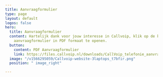 ```yaml
---
title: Aanvraagformulier
type: page
layout: default
logos: false
hero:
  title: Aanvraagformulier
  content: Hartelijk dank voor jouw interesse in Callvoip, klik op de knop om het
    aanvraagformulier in PDF formaat te openen.
  button:
    content: PDF Aanvraagformulier
    link: https://files.callvoip.nl/downloads/CallVoip_telefonie_aanvraagformulier.pdf
  image: "/v1566295059/Callvoip-website-3laptops_t7bfir.png"
  position: " image_right"

---
```

